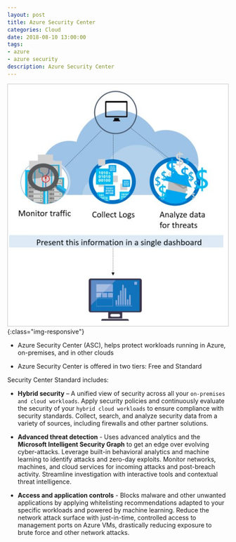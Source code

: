 ```yaml
---
layout: post
title: Azure Security Center 
categories: Cloud
date: 2018-08-10 13:00:00
tags:
- azure
- azure security
description: Azure Security Center 
---
```


![Azure](/img/AzureSecurity/azure_security_center.jpg){:class="img-responsive"}

* Azure Security Center (ASC), helps protect workloads running in Azure, on-premises, and in other clouds                 

* Azure Security Center is offered in two tiers: Free and Standard          

Security Center Standard includes:

* **Hybrid security** – A unified view of security across all your `on-premises and cloud workloads`. Apply security policies and continuously evaluate the security of your `hybrid cloud workloads` to ensure compliance with security standards. Collect, search, and analyze security data from a variety of sources, including firewalls and other partner solutions.        

* **Advanced threat detection** - Uses advanced analytics and the **Microsoft Intelligent Security Graph** to get an edge over evolving cyber-attacks. Leverage built-in behavioral analytics and machine learning to identify attacks and zero-day exploits. Monitor networks, machines, and cloud services for incoming attacks and post-breach activity. Streamline investigation with interactive tools and contextual threat intelligence.      

* **Access and application controls** - Blocks malware and other unwanted applications by applying whitelisting recommendations adapted to your specific workloads and powered by machine learning. Reduce the network attack surface with just-in-time, controlled access to management ports on Azure VMs, drastically reducing exposure to brute force and other network attacks.                  

